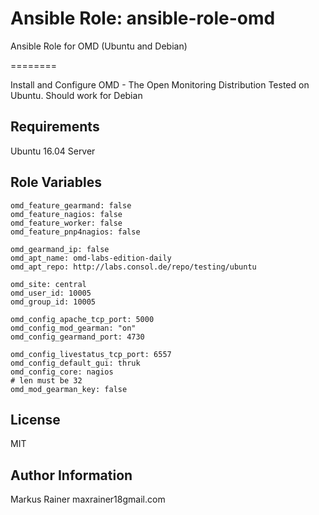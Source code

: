 # Ansible Role: ansible-role-omd
Ansible Role for OMD (Ubuntu and Debian)

========

Install and Configure OMD - The Open Monitoring Distribution
Tested on Ubuntu. Should work for Debian

Requirements
-------

Ubuntu 16.04 Server

Role Variables
--------------

```
omd_feature_gearmand: false
omd_feature_nagios: false
omd_feature_worker: false
omd_feature_pnp4nagios: false

omd_gearmand_ip: false
omd_apt_name: omd-labs-edition-daily
omd_apt_repo: http://labs.consol.de/repo/testing/ubuntu

omd_site: central
omd_user_id: 10005
omd_group_id: 10005

omd_config_apache_tcp_port: 5000
omd_config_mod_gearman: "on"
omd_config_gearmand_port: 4730

omd_config_livestatus_tcp_port: 6557
omd_config_default_gui: thruk
omd_config_core: nagios
# len must be 32
omd_mod_gearman_key: false
```

License
-------

MIT

Author Information
------------------
Markus Rainer maxrainer18gmail.com
